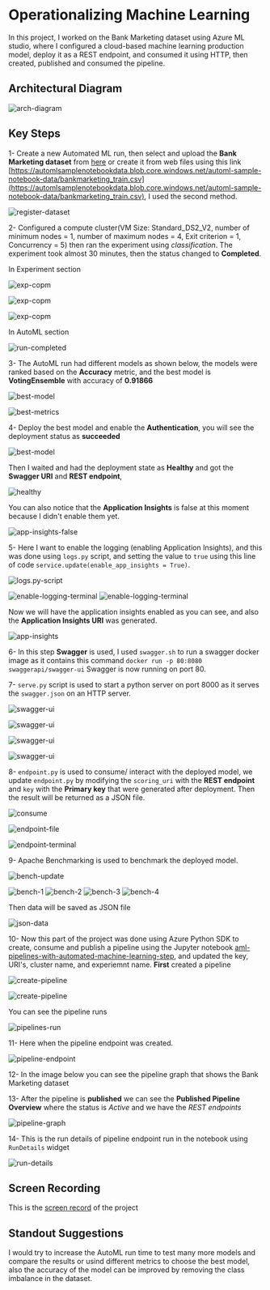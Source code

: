 
# Operationalizing Machine Learning 

In this project, I worked on the Bank Marketing dataset using Azure ML studio, where I  configured a cloud-based machine learning production model, deploy it as a REST endpoint, and consumed it using HTTP, then created, published and consumed the pipeline.


## Architectural Diagram
![arch-diagram](images/Architectural-Diagram.png)

## Key Steps

1- Create a new Automated ML run, then select and upload the **Bank Marketing dataset** from [here](https://automlsamplenotebookdata.blob.core.windows.net/automl-sample-notebook-data/bankmarketing_train.csv) or create it from web files using this link [https://automlsamplenotebookdata.blob.core.windows.net/automl-sample-notebook-data/bankmarketing_train.csv](https://automlsamplenotebookdata.blob.core.windows.net/automl-sample-notebook-data/bankmarketing_train.csv), I used the second method.


![register-dataset](/images/registered-dataset.PNG)


2- Configured a compute cluster(VM Size: Standard_DS2_V2, number of minimum nodes = 1, number of maximum nodes = 4, Exit criterion = 1, Concurrency = 5) then ran the experiment using *classification*.
The experiment took almost 30 minutes, then the status changed to **Completed**.

In Experiment section

![exp-copm](images/completed-in-exp-section.PNG)

![exp-copm](images/run-exp-comp.PNG)

![exp-copm](images/exp-run-completed.PNG)

In AutoML section

![run-completed](images/automl-exp-completed.PNG)


3- The AutoML run had different models as shown below, the models were ranked based on the **Accuracy** metric, and the best model is **VotingEnsemble** with accuracy of **0.91866**


![best-model](images/best-model.PNG)

![best-metrics](images/run-metrics-best-model.PNG)


4- Deploy the best model and enable the **Authentication**, you will see the deployment status as **succeeded** 


![best-model](images/best-moel-deployed.PNG)


Then I waited and had the deployment state as **Healthy** and got the **Swagger URI** and **REST endpoint**,


![healthy](images/healthy-deploy.PNG)


You can also notice that the **Application Insights** is false at this moment because I didn't enable them yet.


![app-insights-false](images/app-insights-false.PNG)


5- Here I want to enable the logging (enabling Application Insights), and this was done using `logs.py` script, and setting the value to `true` using this line of code `service.update(enable_app_insights = True)`.


![logs.py-script](images/logs-update.PNG)

![enable-logging-terminal](images/logs-1.PNG)
![enable-logging-terminal](images/logs-2.PNG)


Now we will have the application insights enabled as you can see, and also the **Application Insights URI** was generated.


![app-insights](images/app-insights.PNG)


6- In this step **Swagger** is used, I used `swagger.sh` to run a swagger docker image as it contains this command `docker run -p 80:8080 swaggerapi/swagger-ui` Swagger is now running on port 80.


7- `serve.py` script is used to start a python server on port 8000 as it serves the `swagger.json` on an HTTP server. 


![swagger-ui](images/swagger-ui.PNG)

![swagger-ui](images/post-swagger.PNG)

![swagger-ui](images/post-swagger-2.PNG)

![swagger-ui](images/post-swagger-3.PNG)


8- `endpoint.py` is used to consume/ interact with the deployed model, we update `endpoint.py` by modifying the `scoring_uri` with the **REST endpoint** and `key` with the **Primary key** that were generated after deployment.
Then the result will be returned as a JSON file.


![consume](images/consume-deploy.PNG)

![endpoint-file](/images/endpoint-update.PNG)

![endpoint-terminal](/images/endpoint.PNG)


9- Apache Benchmarking is used to benchmark the deployed model.


![bench-update](images/bench-update.PNG)

![bench-1](images/bench-1.PNG)
![bench-2](images/bench-2.PNG)
![bench-3](images/bench-3.PNG)
![bench-4](images/bench-4.PNG)


Then data will be saved as JSON file

![json-data](images/data-json.PNG)


10- Now this part of the project was done using Azure Python SDK to create, consume and publish a pipeline using the Jupyter notebook [aml-pipelines-with-automated-machine-learning-step](https://github.com/fati-ma/nd00333_AZMLND_C2/blob/master/aml-pipelines-with-automated-machine-learning-step%20(2).ipynb), and updated the key, URI's, cluster name, and experiemnt name.
**First** created a pipeline 


![create-pipeline](images/pipeline-created.PNG)

![create-pipeline](images/pipeline-created-2.PNG)


You can see the pipeline runs 


![pipelines-run](/images/pipleines-runs-last.PNG)


11- Here when the pipeline endpoint was created.


![pipeline-endpoint](images/pipeline-endpoint.PNG)


12- In the image below you can see the pipeline graph that shows the Bank Marketing dataset


13- After the pipeline is **published** we can see the **Published Pipeline Overview** where the status is *Active* and we have the *REST endpoints*


![pipeline-graph](images/pipeline-endpoint-graph.PNG)


14- This is the run details of pipeline endpoint run in the notebook using `RunDetails` widget


![run-details](images/runDetails.PNG)


## Screen Recording

This is the [screen record](https://drive.google.com/file/d/1HtMxSrD0viGXShNBoAexjr8OOINj7iR7/view?usp=sharing) of the project

## Standout Suggestions

I would try to increase the AutoML run time to test many more models and compare the results or usind different metrics to choose the best model, also the accuracy of the model can be improved by removing the class imbalance in the dataset.

